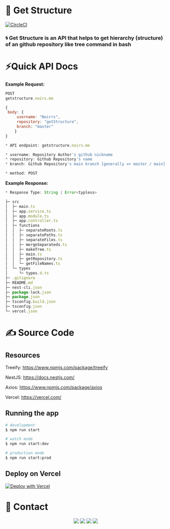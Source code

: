 # 🚧 Get Structure 

[![CircleCI](https://dl.circleci.com/status-badge/img/gh/Noirrs/getStructure/tree/circleci-project-setup.svg?style=shield)](https://dl.circleci.com/status-badge/redirect/gh/Noirrs/getStructure/tree/circleci-project-setup)

### 🌀 Get Structure is an API that helps to get hierarchy (structure) of an github repository like tree command in bash


# ⚡Quick API Docs

**Example Request:**  

```js 
POST 
getstructure.noirs.me 

{
 body: {
	 username: "Noirrs",
	 repository: "getStructure",
	 branch: "master"
	}
}

* API endpoint: getstructure.noirs.me

* username: Repository Author's github nickname
* repository: Github Repository's name
* branch: Github Repository's main branch [generally => master / main] 

* method: POST
```

**Example Response:** 


```js
* Response Type: String | Error<typless>

├─ src
│  ├─ main.ts
│  ├─ app.service.ts
│  ├─ app.module.ts
│  ├─ app.controller.ts
│  ├─ functions
│  │  ├─ separateRoots.ts
│  │  ├─ separatePaths.ts
│  │  ├─ separateFiles.ts
│  │  ├─ mergeSeparateds.ts
│  │  ├─ makeTree.ts
│  │  ├─ main.ts
│  │  ├─ getRepository.ts
│  │  └─ getFileNames.ts
│  └─ types
│     └─ types.d.ts
├─ .gitignore
├─ README.md
├─ nest-cli.json
├─ package-lock.json
├─ package.json
├─ tsconfig.build.json
├─ tsconfig.json
└─ vercel.json
```

# ✍️ Source Code


## Resources

Treeify: https://www.npmjs.com/package/treeify

NestJS: https://docs.nestjs.com/

Axios: https://www.npmjs.com/package/axios

Vercel: https://vercel.com/


## Running the app

```bash
# development
$ npm run start

# watch mode
$ npm run start:dev

# production mode
$ npm run start:prod
```


## Deploy on Vercel
[![Deploy with Vercel](https://vercel.com/button)](https://vercel.com/new/clone?repository-url=https%3A%2F%2Fgithub.com%2FNoirrs%2Fgetstructure)


# 📱 Contact

<div align="center">
<a href="https://github.com/Noirrs" target="_blank"><img src="https://img.shields.io/badge/Noirrs%20-191717.svg?&style=for-the-badge&logo=github&logoColor=white"></a>
<a href="https://discord.com/users/922078187788308510" target="_blank"><img src="https://shields.io/badge/Noir-111111.svg?&style=for-the-badge&logo=discord"></a>
<a href="https://www.npmjs.com/~noirr" target="_blank"><img src="https://shields.io/badge/Noirr-111111.svg?&style=for-the-badge&logo=npm"></a>
<a href="https://open.spotify.com/user/oitziwwbyioezmtmfndiu3qqw" target= "_blank"><img src="https://img.shields.io/badge/Spotify%20-1ed760.svg?&style=for-the-badge&logo=spotify&logoColor=black"></a>
  </div>

